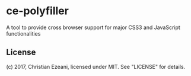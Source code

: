 # ce-polyfiller
A tool to provide cross browser support for major CSS3 and JavaScript functionalities


## License
(c) 2017, Christian Ezeani, licensed under MIT. See "LICENSE" for details.